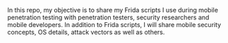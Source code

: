 In this repo, my objective is to share my Frida scripts I use during mobile penetration testing with penetration testers, security researchers and mobile developers. In addition to Frida scripts, I will share mobile security concepts, OS details, attack vectors as well as others.
